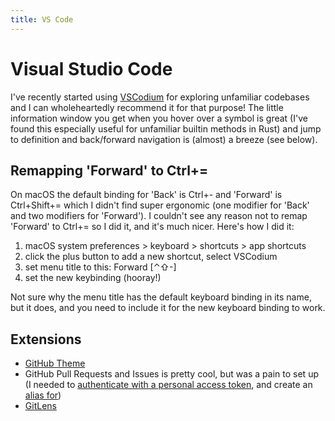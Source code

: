 ```yaml
---
title: VS Code
---
```


# Visual Studio Code

I've recently started using [VSCodium](https://vscodium.com/) for exploring
unfamiliar codebases and I can wholeheartedly recommend it for that purpose! The
little information window you get when you hover over a symbol is great
(I've found this especially useful for unfamiliar builtin methods in Rust) and
jump to definition and back/forward navigation is (almost) a breeze (see below).

## Remapping 'Forward' to Ctrl+=

On macOS the default binding for 'Back' is Ctrl+- and 'Forward' is Ctrl+Shift+=
which I didn't find super ergonomic (one modifier for 'Back' and two modifiers for
'Forward'). I couldn't see any reason not to remap 'Forward' to Ctrl+= so I did
it, and it's much nicer. Here's how I did it:

1. macOS system preferences > keyboard > shortcuts > app shortcuts
2. click the plus button to add a new shortcut, select VSCodium
3. set menu title to this: Forward [⌃⇧-]
4. set the new keybinding (hooray!)

Not sure why the menu title has the default keyboard binding in its name, but it
does, and you need to include it for the new keyboard binding to work.

## Extensions

- [GitHub
  Theme](https://marketplace.visualstudio.com/items?itemName=GitHub.github-vscode-theme)
- GitHub Pull Requests and Issues is pretty cool, but was a pain to set up (I
  needed to [authenticate with a personal access
  token](https://github.com/microsoft/vscode-pull-request-github/issues/1778#issuecomment-625986692),
  and create an [alias
  for](https://github.com/microsoft/vscode-pull-request-github/issues/1411#issuecomment-548000306))
- [GitLens](https://marketplace.visualstudio.com/items?itemName=eamodio.gitlens)
